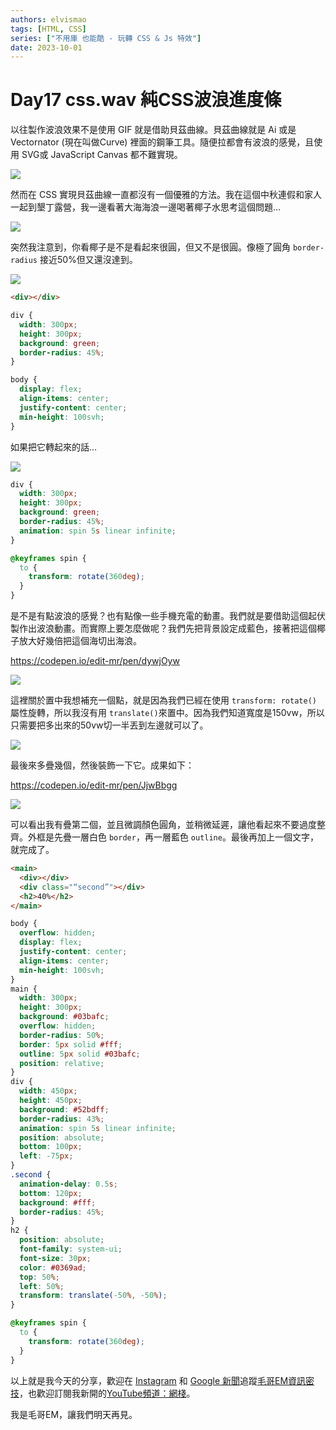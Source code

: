 ```yaml
---
authors: elvismao
tags: [HTML, CSS]
series: ["不用庫 也能酷 - 玩轉 CSS & Js 特效"]
date: 2023-10-01
---
```


# Day17 css.wav 純CSS波浪進度條

以往製作波浪效果不是使用 GIF 就是借助貝茲曲線。貝茲曲線就是 Ai 或是 Vectornator (現在叫做Curve) 裡面的鋼筆工具。隨便拉都會有波浪的感覺，且使用 SVG或 JavaScript Canvas 都不難實現。



![](https://emtech.cc/post/2023ironman-17/curve.webp)

然而在 CSS 實現貝茲曲線一直都沒有一個優雅的方法。我在這個中秋連假和家人一起到墾丁露營，我一邊看著大海海浪一邊喝著椰子水思考這個問題…

![](https://emtech.cc/post/2023ironman-17/beach.webp)

突然我注意到，你看椰子是不是看起來很圓，但又不是很圓。像極了圓角 `border-radius` 接近50%但又還沒達到。

![](https://emtech.cc/post/2023ironman-17/coconut.webp)

```html
<div></div>
```

```css
div {
  width: 300px;
  height: 300px;
  background: green;
  border-radius: 45%;
}

body {
  display: flex;
  align-items: center;
  justify-content: center;
  min-height: 100svh;
}
```

如果把它轉起來的話…

![](https://emtech.cc/post/2023ironman-17/spin.gif)

```css
div {
  width: 300px;
  height: 300px;
  background: green;
  border-radius: 45%;
  animation: spin 5s linear infinite;
}

@keyframes spin {
  to {
    transform: rotate(360deg);
  }
}
```

是不是有點波浪的感覺？也有點像一些手機充電的動畫。我們就是要借助這個起伏製作出波浪動畫。而實際上要怎麼做呢？我們先把背景設定成藍色，接著把這個椰子放大好幾倍把這個海切出海浪。

https://codepen.io/edit-mr/pen/dywjOyw

![](https://emtech.cc/post/2023ironman-17/wave.gif)

這裡關於置中我想補充一個點，就是因為我們已經在使用 `transform: rotate()` 屬性旋轉，所以我沒有用 `translate()`來置中。因為我們知道寬度是150vw，所以只需要把多出來的50vw切一半丟到左邊就可以了。

![](https://emtech.cc/post/2023ironman-17/why25.svg)

最後來多疊幾個，然後裝飾一下它。成果如下：

https://codepen.io/edit-mr/pen/JjwBbgg

![](https://emtech.cc/post/2023ironman-17/final.gif)

可以看出我有疊第二個，並且微調顏色圓角，並稍微延遲，讓他看起來不要過度整齊。外框是先疊一層白色 `border`，再一層藍色 `outline`。最後再加上一個文字，就完成了。

```html
<main>
  <div></div>
  <div class="“second”"></div>
  <h2>40%</h2>
</main>
```

```css
body {
  overflow: hidden;
  display: flex;
  justify-content: center;
  align-items: center;
  min-height: 100svh;
}
main {
  width: 300px;
  height: 300px;
  background: #03bafc;
  overflow: hidden;
  border-radius: 50%;
  border: 5px solid #fff;
  outline: 5px solid #03bafc;
  position: relative;
}
div {
  width: 450px;
  height: 450px;
  background: #52bdff;
  border-radius: 43%;
  animation: spin 5s linear infinite;
  position: absolute;
  bottom: 100px;
  left: -75px;
}
.second {
  animation-delay: 0.5s;
  bottom: 120px;
  background: #fff;
  border-radius: 45%;
}
h2 {
  position: absolute;
  font-family: system-ui;
  font-size: 30px;
  color: #0369ad;
  top: 50%;
  left: 50%;
  transform: translate(-50%, -50%);
}

@keyframes spin {
  to {
    transform: rotate(360deg);
  }
}
```

以上就是我今天的分享，歡迎在 [Instagram](https://www.instagram.com/emtech.cc) 和 [Google 新聞](https://news.google.com/publications/CAAqBwgKMKXLvgswsubVAw?ceid=TW:zh-Hant&oc=3)追蹤[毛哥EM資訊密技](https://emtech.cc/)，也歡迎訂閱我新開的[YouTube頻道：網棧](https://www.youtube.com/@webpallet)。

我是毛哥EM，讓我們明天再見。
